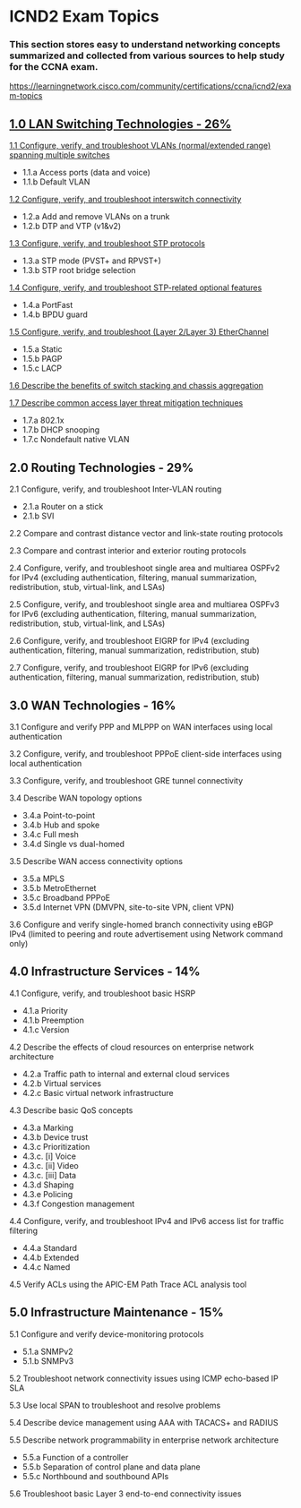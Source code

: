 # ICND2 Exam Topics

### This section stores easy to understand networking concepts summarized and collected from various sources to help study for the CCNA exam.

https://learningnetwork.cisco.com/community/certifications/ccna/icnd2/exam-topics

## [1.0 LAN Switching Technologies - 26%](https://github.com/amroczeK/Networking/tree/master/1.0%20LAN%20Switching%20Technologies)
[1.1 Configure, verify, and troubleshoot VLANs (normal/extended range) spanning multiple switches](https://github.com/amroczeK/Networking/blob/master/1.0%20LAN%20Switching%20Technologies/1.1%20Configure%2C%20verify%2C%20and%20troubleshoot%20VLANs.md)
* 1.1.a Access ports (data and voice)
* 1.1.b Default VLAN

[1.2 Configure, verify, and troubleshoot interswitch connectivity](https://github.com/amroczeK/Networking/blob/master/1.0%20LAN%20Switching%20Technologies/1.2%20Configure%2C%20verify%2C%20and%20troubleshoot%20interswitch%20connectivity.md)
* 1.2.a Add and remove VLANs on a trunk
* 1.2.b DTP and VTP (v1&v2)

[1.3 Configure, verify, and troubleshoot STP protocols](https://github.com/amroczeK/Networking/blob/master/1.0%20LAN%20Switching%20Technologies/1.3%20Configure%2C%20verify%2C%20and%20troubleshoot%20STP%20protocols.md)
* 1.3.a STP mode (PVST+ and RPVST+)
* 1.3.b STP root bridge selection

[1.4 Configure, verify, and troubleshoot STP-related optional features](https://github.com/amroczeK/Networking/blob/master/1.0%20LAN%20Switching%20Technologies/1.4%20Configure%2C%20verify%2C%20and%20troubleshoot%20STP-related%20optional%20features.md)
* 1.4.a PortFast
* 1.4.b BPDU guard

[1.5 Configure, verify, and troubleshoot (Layer 2/Layer 3) EtherChannel](https://github.com/amroczeK/Networking/blob/master/1.0%20LAN%20Switching%20Technologies/1.5%20Configure,%20verify,%20and%20troubleshoot,%20Layer%202%20&%20Layer%203%20EtherChannel.md)
* 1.5.a Static
* 1.5.b PAGP
* 1.5.c LACP

[1.6 Describe the benefits of switch stacking and chassis aggregation](https://github.com/amroczeK/Networking/blob/master/1.0%20LAN%20Switching%20Technologies/1.6%20Describe%20the%20benefits%20of%20switch%20stacking%20and%20chassis%20aggregation.md)

[1.7 Describe common access layer threat mitigation techniques](https://github.com/amroczeK/Networking/blob/master/1.0%20LAN%20Switching%20Technologies/1.7%20Describe%20common%20access%20layer%20threat%20mitigation%20techniques.md)
* 1.7.a 802.1x
* 1.7.b DHCP snooping
* 1.7.c Nondefault native VLAN

## 2.0 Routing Technologies - 29%
2.1 Configure, verify, and troubleshoot Inter-VLAN routing
* 2.1.a Router on a stick
* 2.1.b SVI

2.2 Compare and contrast distance vector and link-state routing protocols

2.3 Compare and contrast interior and exterior routing protocols

2.4 Configure, verify, and troubleshoot single area and multiarea OSPFv2 for IPv4 (excluding authentication, filtering, manual summarization, redistribution, stub, virtual-link, and LSAs)

2.5 Configure, verify, and troubleshoot single area and multiarea OSPFv3 for IPv6 (excluding authentication, filtering, manual summarization, redistribution, stub, virtual-link, and LSAs)

2.6 Configure, verify, and troubleshoot EIGRP for IPv4 (excluding authentication, filtering, manual summarization, redistribution, stub)

2.7 Configure, verify, and troubleshoot EIGRP for IPv6 (excluding authentication, filtering, manual summarization, redistribution, stub)

## 3.0 WAN Technologies - 16%
3.1 Configure and verify PPP and MLPPP on WAN interfaces using local authentication

3.2 Configure, verify, and troubleshoot PPPoE client-side interfaces using local authentication

3.3 Configure, verify, and troubleshoot GRE tunnel connectivity

3.4 Describe WAN topology options
* 3.4.a Point-to-point
* 3.4.b Hub and spoke
* 3.4.c Full mesh
* 3.4.d Single vs dual-homed

3.5 Describe WAN access connectivity options
* 3.5.a MPLS
* 3.5.b MetroEthernet
* 3.5.c Broadband PPPoE
* 3.5.d Internet VPN (DMVPN, site-to-site VPN, client VPN)

3.6 Configure and verify single-homed branch connectivity using eBGP IPv4 (limited to peering and route advertisement using Network command only)

## 4.0 Infrastructure Services - 14%
4.1 Configure, verify, and troubleshoot basic HSRP
* 4.1.a Priority
* 4.1.b Preemption
* 4.1.c Version

4.2 Describe the effects of cloud resources on enterprise network architecture
* 4.2.a Traffic path to internal and external cloud services
* 4.2.b Virtual services
* 4.2.c Basic virtual network infrastructure

4.3 Describe basic QoS concepts
* 4.3.a Marking
* 4.3.b Device trust
* 4.3.c Prioritization
* 4.3.c. [i] Voice
* 4.3.c. [ii] Video
* 4.3.c. [iii] Data
* 4.3.d Shaping
* 4.3.e Policing
* 4.3.f Congestion management

4.4 Configure, verify, and troubleshoot IPv4 and IPv6 access list for traffic filtering
* 4.4.a Standard
* 4.4.b Extended
* 4.4.c Named

4.5 Verify ACLs using the APIC-EM Path Trace ACL analysis tool

## 5.0 Infrastructure Maintenance - 15%
5.1 Configure and verify device-monitoring protocols
* 5.1.a SNMPv2
* 5.1.b SNMPv3

5.2 Troubleshoot network connectivity issues using ICMP echo-based IP SLA

5.3 Use local SPAN to troubleshoot and resolve problems

5.4 Describe device management using AAA with TACACS+ and RADIUS

5.5 Describe network programmability in enterprise network architecture
* 5.5.a Function of a controller
* 5.5.b Separation of control plane and data plane
* 5.5.c Northbound and southbound APIs

5.6 Troubleshoot basic Layer 3 end-to-end connectivity issues

